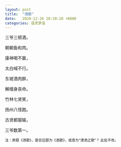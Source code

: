 ```yaml
---
layout: post
title:  "洒歌"
date:   2020-12-26 20:20:20 +0800
categories: 语灵梦话
---
```


三爷三顿酒，

朝朝鱼和肉。

康神喝不赢，

太白喊不行。

东坡酒肉醉，

解缙身丧命。

竹林七贤笑，

扬州八怪跑。

古贤都服输，

三爷数第一。


<small>注：原题《洒歌》，是否应题为《酒歌》，或意为“潇洒之歌”？ 此处不改。</small>